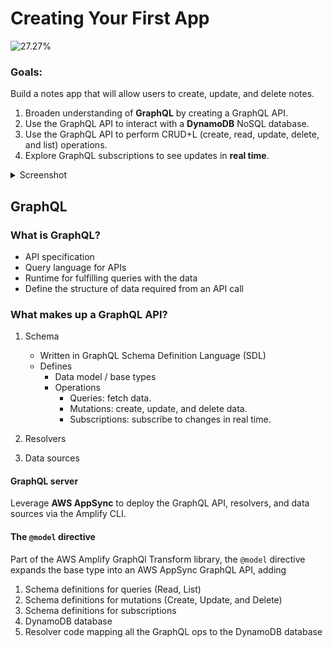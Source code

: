 # Creating Your First App

![27.27%](https://progress-bar.dev/27/)

### Goals:

Build a notes app that will allow users to create, update, and delete notes.

1. Broaden understanding of **GraphQL** by creating a GraphQL API.
2. Use the GraphQL API to interact with a **DynamoDB** NoSQL database.
3. Use the GraphQL API to perform CRUD+L (create, read, update, delete, and list) operations.
4. Explore GraphQL subscriptions to see updates in **real time**.

<details><summary>Screenshot</summary>
<p>

![React_App](https://user-images.githubusercontent.com/511893/117550403-329b4780-b00e-11eb-94f1-f19dd5d2a67e.png)

</p>
</details>

## GraphQL

### What is GraphQL?

- API specification
- Query language for APIs
- Runtime for fulfilling queries with the data
- Define the structure of data required from an API call

### What makes up a GraphQL API?

1. Schema

   - Written in GraphQL Schema Definition Language (SDL)
   - Defines
     - Data model / base types
     - Operations
       - Queries: fetch data.
       - Mutations: create, update, and delete data.
       - Subscriptions: subscribe to changes in real time.

2. Resolvers

3. Data sources

#### GraphQL server

Leverage **AWS AppSync** to deploy the GraphQL API, resolvers, and data sources via the Amplify CLI.

#### The `@model` directive

Part of the AWS Amplify GraphQl Transform library, the `@model` directive expands the base type into an AWS AppSync GraphQL API, adding

1. Schema definitions for queries (Read, List)
2. Schema definitions for mutations (Create, Update, and Delete)
3. Schema definitions for subscriptions
4. DynamoDB database
5. Resolver code mapping all the GraphQL ops to the DynamoDB database
